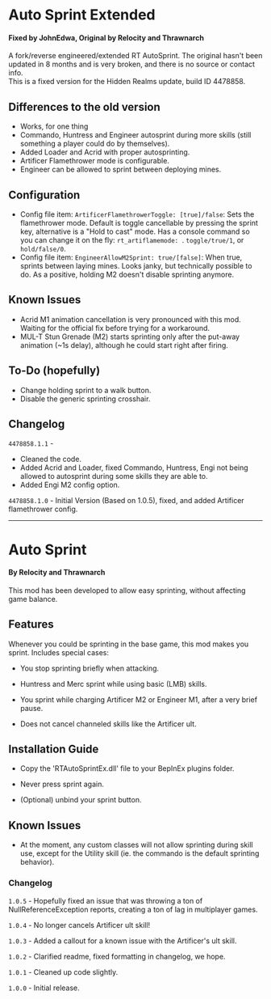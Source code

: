 # Auto Sprint Extended
#### Fixed by JohnEdwa, Original by Relocity and Thrawnarch

A fork/reverse engineered/extended RT AutoSprint. The original hasn't been updated in 8 months and is very broken, and there is no source or contact info.   
This is a fixed version for the Hidden Realms update, build ID 4478858.


## Differences to the old version
* Works, for one thing
* Commando, Huntress and Engineer autosprint during more skills (still something a player could do by themselves).
* Added Loader and Acrid with proper autosprinting.
* Artificer Flamethrower mode is configurable.
* Engineer can be allowed to sprint between deploying mines.

## Configuration
* Config file item: `ArtificerFlamethrowerToggle: [true]/false`: Sets the flamethrower mode. Default is toggle cancellable by pressing the sprint key, alternative is a "Hold to cast" mode. Has a console command so you can change it on the fly: `rt_artiflamemode: `. `toggle/true/1`, or `hold/false/0`.
* Config file item: `EngineerAllowM2Sprint: true/[false]`: When true, sprints between laying mines. Looks janky, but technically possible to do. As a positive, holding M2 doesn't disable sprinting anymore.

## Known Issues

* Acrid M1 animation cancellation is very pronounced with this mod. Waiting for the official fix before trying for a workaround.
* MUL-T Stun Grenade (M2) starts sprinting only after the put-away animation (~1s delay), although he could start right after firing.

## To-Do (hopefully)

* Change holding sprint to a walk button.
* Disable the generic sprinting crosshair.

## Changelog

`4478858.1.1` - 
 * Cleaned the code. 
 * Added Acrid and Loader, fixed Commando, Huntress, Engi not being allowed to autosprint during some skills they are able to. 
 * Added Engi M2 config option.

`4478858.1.0` - Initial Version (Based on 1.0.5), fixed, and added Artificer flamethrower config.

---

[//]: # (Thanks to FunkFrog and Sipondo for letting us use their README as a basis for this one. You're doing god's work.)

# Auto Sprint
#### By Relocity and Thrawnarch

This mod has been developed to allow easy sprinting, without affecting game balance.

## Features

Whenever you could be sprinting in the base game, this mod makes you sprint. Includes special cases:

- You stop sprinting briefly when attacking.

- Huntress and Merc sprint while using basic (LMB) skills.

- You sprint while charging Artificer M2 or Engineer M1, after a very brief pause.

- Does not cancel channeled skills like the Artificer ult.

## Installation Guide

- Copy the 'RTAutoSprintEx.dll' file to your BepInEx plugins folder.

- Never press sprint again.

- (Optional) unbind your sprint button.

## Known Issues

- At the moment, any custom classes will not allow sprinting during skill use, except for the Utility skill (ie. the commando is the default sprinting behavior).

### Changelog

`1.0.5` - Hopefully fixed an issue that was throwing a ton of NullReferenceException reports, creating a ton of lag in multiplayer games.

`1.0.4` - No longer cancels Artificer ult skill!

`1.0.3` - Added a callout for a known issue with the Artificer's ult skill.

`1.0.2` - Clarified readme, fixed formatting in changelog, we hope.

`1.0.1` - Cleaned up code slightly.

`1.0.0` - Initial release.